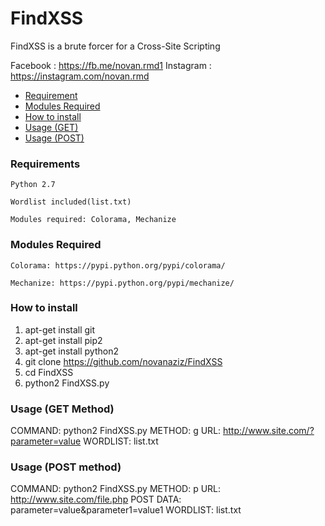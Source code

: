 # FindXSS
FindXSS is a brute forcer for a Cross-Site Scripting

Facebook : https://fb.me/novan.rmd1
Instagram : https://instagram.com/novan.rmd

* [Requirement](#requirements)
* [Modules Required](#modules-required)
* [How to install](#how-to-install)
* [Usage (GET)](#usage-get-method)
* [Usage (POST)](#usage-post-method)

### Requirements

    Python 2.7

    Wordlist included(list.txt)

    Modules required: Colorama, Mechanize

### Modules Required

    Colorama: https://pypi.python.org/pypi/colorama/

    Mechanize: https://pypi.python.org/pypi/mechanize/


### How to install

1. apt-get install git
2. apt-get install pip2
3. apt-get install python2
4. git clone https://github.com/novanaziz/FindXSS
5. cd FindXSS
6. python2 FindXSS.py

### Usage (GET Method)

COMMAND:  python2 FindXSS.py
METHOD:   g
URL:      http://www.site.com/?parameter=value
WORDLIST: list.txt

### Usage (POST method)

COMMAND:   python2 FindXSS.py
METHOD:    p
URL:       http://www.site.com/file.php
POST DATA: parameter=value&parameter1=value1
WORDLIST:  list.txt

